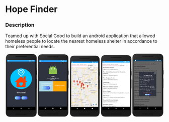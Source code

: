 # Hope Finder
### Description
Teamed up with Social Good to build an android application that allowed homeless people to locate the nearest homeless shelter in accordance to their preferential needs. 

<img alt="Home Page/Login" src="imgs/ss01.png"  width="20%"  height="20%"><img alt="User Info" src="imgs/ss05.png"  width="20%"  height="20%"><img alt="Google Maps" src="imgs/ss04.png"  width="20%"  height="46%"><img alt="Shelter List" src="imgs/ss02.png"  width="20%"  height="20%"><img alt="Shelter List: Reserving Shelter" src="imgs/ss03.png"  width="20%"  height="20%">


